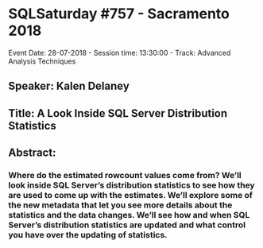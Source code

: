 # SQLSaturday #757 - Sacramento 2018
Event Date: 28-07-2018 - Session time: 13:30:00 - Track: Advanced Analysis Techniques
## Speaker: Kalen Delaney
## Title: A Look Inside SQL Server Distribution Statistics
## Abstract:
### Where do the estimated rowcount values come from? We’ll look inside SQL Server’s distribution statistics to see how they are used to come up with the estimates. We’ll explore some of the new metadata that let you see more details about the statistics and the data changes. We’ll see how and when SQL Server’s distribution statistics are updated and what control you have over the updating of statistics.
